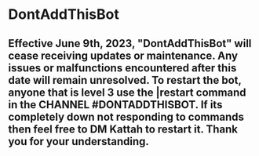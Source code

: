 # DontAddThisBot

## Effective June 9th, 2023, "DontAddThisBot" will cease receiving updates or maintenance. Any issues or malfunctions encountered after this date will remain unresolved. To restart the bot, anyone that is level 3 use the |restart command in the CHANNEL #DONTADDTHISBOT. If its completely down not responding to commands then feel free to DM Kattah to restart it. Thank you for your understanding.